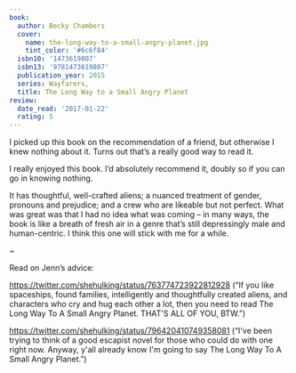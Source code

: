 ```yaml
---
book:
  author: Becky Chambers
  cover:
    name: the-long-way-to-a-small-angry-planet.jpg
    tint_color: '#6c6f84'
  isbn10: '1473619807'
  isbn13: '9781473619807'
  publication_year: 2015
  series: Wayfarers,
  title: The Long Way to a Small Angry Planet
review:
  date_read: '2017-01-22'
  rating: 5
---
```


I picked up this book on the recommendation of a friend, but otherwise I knew nothing about it. Turns out that’s a really good way to read it.

I really enjoyed this book. I’d absolutely recommend it, doubly so if you can go in knowing nothing.

It has thoughtful, well-crafted aliens; a nuanced treatment of gender, pronouns and prejudice; and a crew who are likeable but not perfect. What was great was that I had no idea what was coming – in many ways, the book is like a breath of fresh air in a genre that’s still depressingly male and human-centric. I think this one will stick with me for a while.

~

Read on Jenn’s advice:

https://twitter.com/shehulking/status/763774723922812928 (“If you like spaceships, found families, intelligently and thoughtfully created aliens, and characters who cry and hug each other a lot, then you need to read The Long Way To A Small Angry Planet. THAT'S ALL OF YOU, BTW.”)

https://twitter.com/shehulking/status/796420410749358081 (“I've been trying to think of a good escapist novel for those who could do with one right now. Anyway, y'all already know I'm going to say The Long Way To A Small Angry Planet.”)